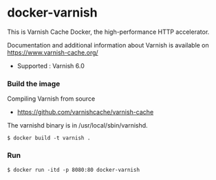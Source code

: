 docker-varnish
===

This is Varnish Cache Docker, the high-performance HTTP accelerator.

Documentation and additional information about Varnish is available on https://www.varnish-cache.org/
 
 - Supported : Varnish 6.0

### Build the image 

Compiling Varnish from source

 - https://github.com/varnishcache/varnish-cache

The varnishd binary is in /usr/local/sbin/varnishd.

```.docker
$ docker build -t varnish .
``` 
 
### Run

```.docker
$ docker run -itd -p 8080:80 docker-varnish
```